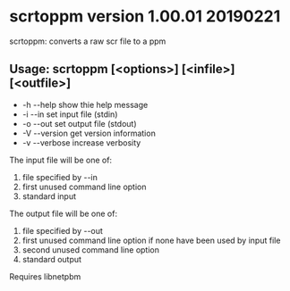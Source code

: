 # scrtoppm version 1.00.01 20190221

scrtoppm: converts a raw scr file to a ppm

## Usage: scrtoppm [&lt;options&gt;]  [&lt;infile&gt;]  [&lt;outfile&gt;]

- -h --help    show thie help message
- -i --in      set input file (stdin)
- -o --out     set output file (stdout)
- -V --version get version information
- -v --verbose increase verbosity
	
The input file will be one of:

1. file specified by --in
2. first unused command line option
3. standard input
	
The output file will be one of:

1. file specified by --out
2. first unused command line option if none have been used by input file
3. second unused command line option
4. standard output
	
Requires libnetpbm
